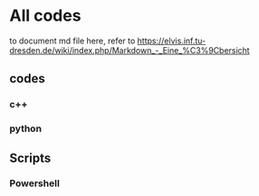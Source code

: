 ﻿# All codes
 to document md file here, refer to https://elvis.inf.tu-dresden.de/wiki/index.php/Markdown_-_Eine_%C3%9Cbersicht
## codes
  ### c++
  ### python
## Scripts
  ### Powershell
